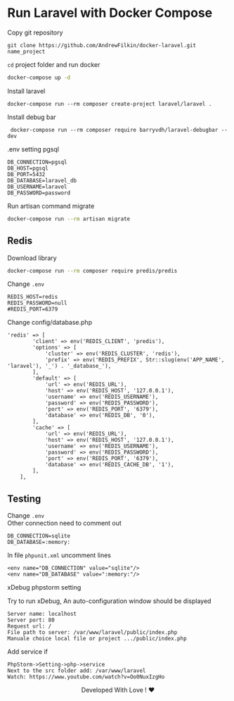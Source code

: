 # Run Laravel with Docker Compose

Copy git repository

```
git clone https://github.com/AndrewFilkin/docker-laravel.git name_project
```

`cd` project folder and run docker 

```bash
docker-compose up -d
```

Install laravel 

```
docker-compose run --rm composer create-project laravel/laravel .
```

Install debug bar

```
 docker-compose run --rm composer require barryvdh/laravel-debugbar --dev
```

.env setting pgsql


```
DB_CONNECTION=pgsql
DB_HOST=pgsql
DB_PORT=5432
DB_DATABASE=laravel_db
DB_USERNAME=laravel
DB_PASSWORD=password
```

Run artisan command migrate

```bash
docker-compose run --rm artisan migrate
```

## Redis
Download library

```bash
docker-compose run --rm composer require predis/predis
```

Change `.env` <br/>

```
REDIS_HOST=redis
REDIS_PASSWORD=null
#REDIS_PORT=6379
```

Change config/database.php <br/>

```
'redis' => [
        'client' => env('REDIS_CLIENT', 'predis'),
        'options' => [
            'cluster' => env('REDIS_CLUSTER', 'redis'),
            'prefix' => env('REDIS_PREFIX', Str::slug(env('APP_NAME', 'laravel'), '_') . '_database_'),
        ],
        'default' => [
            'url' => env('REDIS_URL'),
            'host' => env('REDIS_HOST', '127.0.0.1'),
            'username' => env('REDIS_USERNAME'),
            'password' => env('REDIS_PASSWORD'),
            'port' => env('REDIS_PORT', '6379'),
            'database' => env('REDIS_DB', '0'),
        ],
        'cache' => [
            'url' => env('REDIS_URL'),
            'host' => env('REDIS_HOST', '127.0.0.1'),
            'username' => env('REDIS_USERNAME'),
            'password' => env('REDIS_PASSWORD'),
            'port' => env('REDIS_PORT', '6379'),
            'database' => env('REDIS_CACHE_DB', '1'),
        ],
    ],
```

## Testing

Change `.env` <br/>
Other connection need to comment out

```
DB_CONNECTION=sqlite
DB_DATABASE=:memory:
```


In file `phpunit.xml` uncomment lines <br/>

```
<env name="DB_CONNECTION" value="sqlite"/>
<env name="DB_DATABASE" value=":memory:"/>
```

xDebug phpstorm setting

Try to run xDebug, An auto-configuration window should be displayed

```
Server name: localhost
Server port: 80
Request url: /
File path to server: /var/www/laravel/public/index.php
Manuale choice local file or project .../public/index.php
```

Add service if 

```
PhpStorm->Setting->php->service
Next to the src folder add: /var/www/laravel
Watch: https://www.youtube.com/watch?v=Oo0NuxIzgHo
```

<div align="center"> Developed With Love ! ❤️</div>


